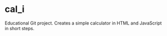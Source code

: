# cal_i
Educational Git project. Creates a simple calculator in HTML and JavaScript in short steps. 
